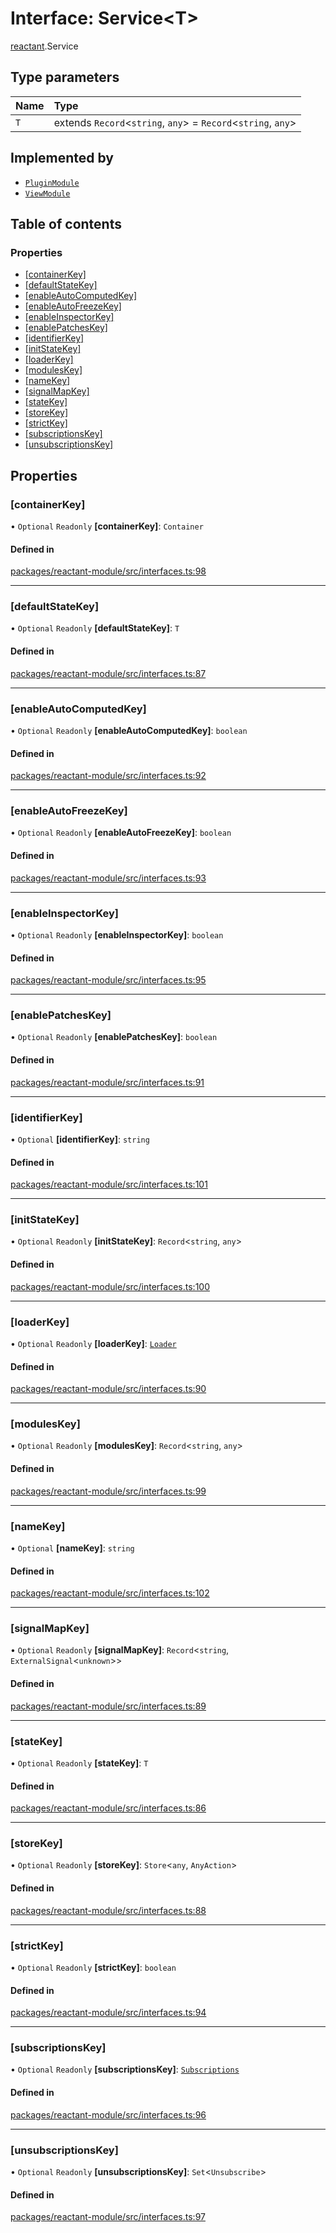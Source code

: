 # Interface: Service<T\>

[reactant](../modules/reactant.md).Service

## Type parameters

| Name | Type |
| :------ | :------ |
| `T` | extends `Record`<`string`, `any`\> = `Record`<`string`, `any`\> |

## Implemented by

- [`PluginModule`](../classes/reactant.PluginModule.md)
- [`ViewModule`](../classes/reactant.ViewModule.md)

## Table of contents

### Properties

- [[containerKey]](reactant.Service.md#[containerkey])
- [[defaultStateKey]](reactant.Service.md#[defaultstatekey])
- [[enableAutoComputedKey]](reactant.Service.md#[enableautocomputedkey])
- [[enableAutoFreezeKey]](reactant.Service.md#[enableautofreezekey])
- [[enableInspectorKey]](reactant.Service.md#[enableinspectorkey])
- [[enablePatchesKey]](reactant.Service.md#[enablepatcheskey])
- [[identifierKey]](reactant.Service.md#[identifierkey])
- [[initStateKey]](reactant.Service.md#[initstatekey])
- [[loaderKey]](reactant.Service.md#[loaderkey])
- [[modulesKey]](reactant.Service.md#[moduleskey])
- [[nameKey]](reactant.Service.md#[namekey])
- [[signalMapKey]](reactant.Service.md#[signalmapkey])
- [[stateKey]](reactant.Service.md#[statekey])
- [[storeKey]](reactant.Service.md#[storekey])
- [[strictKey]](reactant.Service.md#[strictkey])
- [[subscriptionsKey]](reactant.Service.md#[subscriptionskey])
- [[unsubscriptionsKey]](reactant.Service.md#[unsubscriptionskey])

## Properties

### [containerKey]

• `Optional` `Readonly` **[containerKey]**: `Container`

#### Defined in

[packages/reactant-module/src/interfaces.ts:98](https://github.com/unadlib/reactant/blob/f66dad8a/packages/reactant-module/src/interfaces.ts#L98)

___

### [defaultStateKey]

• `Optional` `Readonly` **[defaultStateKey]**: `T`

#### Defined in

[packages/reactant-module/src/interfaces.ts:87](https://github.com/unadlib/reactant/blob/f66dad8a/packages/reactant-module/src/interfaces.ts#L87)

___

### [enableAutoComputedKey]

• `Optional` `Readonly` **[enableAutoComputedKey]**: `boolean`

#### Defined in

[packages/reactant-module/src/interfaces.ts:92](https://github.com/unadlib/reactant/blob/f66dad8a/packages/reactant-module/src/interfaces.ts#L92)

___

### [enableAutoFreezeKey]

• `Optional` `Readonly` **[enableAutoFreezeKey]**: `boolean`

#### Defined in

[packages/reactant-module/src/interfaces.ts:93](https://github.com/unadlib/reactant/blob/f66dad8a/packages/reactant-module/src/interfaces.ts#L93)

___

### [enableInspectorKey]

• `Optional` `Readonly` **[enableInspectorKey]**: `boolean`

#### Defined in

[packages/reactant-module/src/interfaces.ts:95](https://github.com/unadlib/reactant/blob/f66dad8a/packages/reactant-module/src/interfaces.ts#L95)

___

### [enablePatchesKey]

• `Optional` `Readonly` **[enablePatchesKey]**: `boolean`

#### Defined in

[packages/reactant-module/src/interfaces.ts:91](https://github.com/unadlib/reactant/blob/f66dad8a/packages/reactant-module/src/interfaces.ts#L91)

___

### [identifierKey]

• `Optional` **[identifierKey]**: `string`

#### Defined in

[packages/reactant-module/src/interfaces.ts:101](https://github.com/unadlib/reactant/blob/f66dad8a/packages/reactant-module/src/interfaces.ts#L101)

___

### [initStateKey]

• `Optional` `Readonly` **[initStateKey]**: `Record`<`string`, `any`\>

#### Defined in

[packages/reactant-module/src/interfaces.ts:100](https://github.com/unadlib/reactant/blob/f66dad8a/packages/reactant-module/src/interfaces.ts#L100)

___

### [loaderKey]

• `Optional` `Readonly` **[loaderKey]**: [`Loader`](../modules/reactant.md#loader)

#### Defined in

[packages/reactant-module/src/interfaces.ts:90](https://github.com/unadlib/reactant/blob/f66dad8a/packages/reactant-module/src/interfaces.ts#L90)

___

### [modulesKey]

• `Optional` `Readonly` **[modulesKey]**: `Record`<`string`, `any`\>

#### Defined in

[packages/reactant-module/src/interfaces.ts:99](https://github.com/unadlib/reactant/blob/f66dad8a/packages/reactant-module/src/interfaces.ts#L99)

___

### [nameKey]

• `Optional` **[nameKey]**: `string`

#### Defined in

[packages/reactant-module/src/interfaces.ts:102](https://github.com/unadlib/reactant/blob/f66dad8a/packages/reactant-module/src/interfaces.ts#L102)

___

### [signalMapKey]

• `Optional` `Readonly` **[signalMapKey]**: `Record`<`string`, `ExternalSignal`<`unknown`\>\>

#### Defined in

[packages/reactant-module/src/interfaces.ts:89](https://github.com/unadlib/reactant/blob/f66dad8a/packages/reactant-module/src/interfaces.ts#L89)

___

### [stateKey]

• `Optional` `Readonly` **[stateKey]**: `T`

#### Defined in

[packages/reactant-module/src/interfaces.ts:86](https://github.com/unadlib/reactant/blob/f66dad8a/packages/reactant-module/src/interfaces.ts#L86)

___

### [storeKey]

• `Optional` `Readonly` **[storeKey]**: `Store`<`any`, `AnyAction`\>

#### Defined in

[packages/reactant-module/src/interfaces.ts:88](https://github.com/unadlib/reactant/blob/f66dad8a/packages/reactant-module/src/interfaces.ts#L88)

___

### [strictKey]

• `Optional` `Readonly` **[strictKey]**: `boolean`

#### Defined in

[packages/reactant-module/src/interfaces.ts:94](https://github.com/unadlib/reactant/blob/f66dad8a/packages/reactant-module/src/interfaces.ts#L94)

___

### [subscriptionsKey]

• `Optional` `Readonly` **[subscriptionsKey]**: [`Subscriptions`](../modules/reactant.md#subscriptions)

#### Defined in

[packages/reactant-module/src/interfaces.ts:96](https://github.com/unadlib/reactant/blob/f66dad8a/packages/reactant-module/src/interfaces.ts#L96)

___

### [unsubscriptionsKey]

• `Optional` `Readonly` **[unsubscriptionsKey]**: `Set`<`Unsubscribe`\>

#### Defined in

[packages/reactant-module/src/interfaces.ts:97](https://github.com/unadlib/reactant/blob/f66dad8a/packages/reactant-module/src/interfaces.ts#L97)
